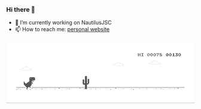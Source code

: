 ### Hi there 👋

- 🔭 I’m currently working on NautilusJSC
- 📫 How to reach me: [personal website](https://the-semicolon.dev/)




![DINO](dino.gif)
